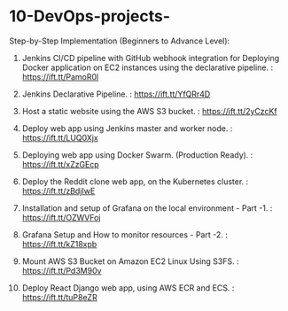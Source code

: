 # 10-DevOps-projects-
Step-by-Step Implementation (Beginners to Advance Level): 


1. Jenkins CI/CD pipeline with GitHub webhook integration for Deploying Docker application on EC2 instances using the declarative pipeline.
 : https://ift.tt/PamoR0l

2. Jenkins Declarative Pipeline.
 : https://ift.tt/YfQRr4D

3. Host a static website using the AWS S3 bucket.
 : https://ift.tt/2yCzcKf

4. Deploy web app using Jenkins master and worker node.
 : https://ift.tt/LUQ0Xjx

5. Deploying web app using Docker Swarm. (Production Ready).
 : https://ift.tt/xZzGEcp

6. Deploy the Reddit clone web app, on the Kubernetes cluster.
 : https://ift.tt/zBdjIwE

7. Installation and setup of Grafana on the local environment - Part -1.
 : https://ift.tt/OZWVFoj

8. Grafana Setup and How to monitor resources - Part -2.
 : https://ift.tt/kZ18xpb

9. Mount AWS S3 Bucket on Amazon EC2 Linux Using S3FS.
 : https://ift.tt/Pd3M90v

10. Deploy React Django web app, using AWS ECR and ECS.
 : https://ift.tt/tuP8eZR
